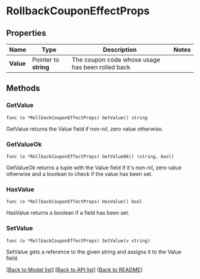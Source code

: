 # RollbackCouponEffectProps

## Properties

Name | Type | Description | Notes
------------ | ------------- | ------------- | -------------
**Value** | Pointer to **string** | The coupon code whose usage has been rolled back | 

## Methods

### GetValue

`func (o *RollbackCouponEffectProps) GetValue() string`

GetValue returns the Value field if non-nil, zero value otherwise.

### GetValueOk

`func (o *RollbackCouponEffectProps) GetValueOk() (string, bool)`

GetValueOk returns a tuple with the Value field if it's non-nil, zero value otherwise
and a boolean to check if the value has been set.

### HasValue

`func (o *RollbackCouponEffectProps) HasValue() bool`

HasValue returns a boolean if a field has been set.

### SetValue

`func (o *RollbackCouponEffectProps) SetValue(v string)`

SetValue gets a reference to the given string and assigns it to the Value field.


[[Back to Model list]](../README.md#documentation-for-models) [[Back to API list]](../README.md#documentation-for-api-endpoints) [[Back to README]](../README.md)


